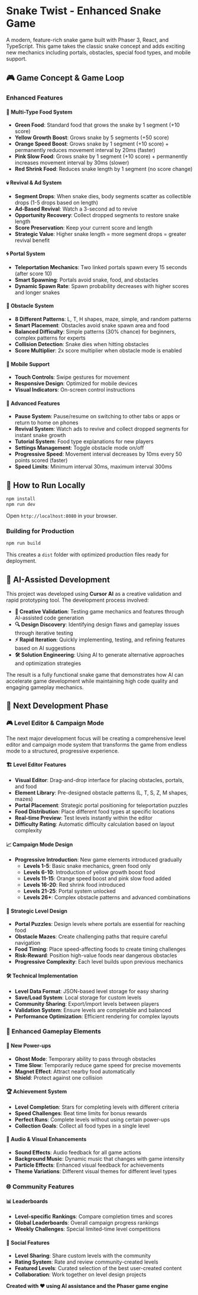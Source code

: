 # Snake Twist - Enhanced Snake Game

A modern, feature-rich snake game built with Phaser 3, React, and TypeScript. This game takes the classic snake concept and adds exciting new mechanics including portals, obstacles, special food types, and mobile support.
 
## 🎮 Game Concept & Game Loop

### Enhanced Features

#### 🍎 Multi-Type Food System
- **Green Food**: Standard food that grows the snake by 1 segment (+10 score)
- **Yellow Growth Boost**: Grows snake by 5 segments (+50 score)
- **Orange Speed Boost**: Grows snake by 1 segment (+10 score) + permanently reduces movement interval by 20ms (faster)
- **Pink Slow Food**: Grows snake by 1 segment (+10 score) + permanently increases movement interval by 30ms (slower)
- **Red Shrink Food**: Reduces snake length by 1 segment (no score change)

#### 💀 Revival & Ad System
- **Segment Drops**: When snake dies, body segments scatter as collectible drops (1-5 drops based on length)
- **Ad-Based Revival**: Watch a 3-second ad to revive
- **Opportunity Recovery**: Collect dropped segments to restore snake length
- **Score Preservation**: Keep your current score and length
- **Strategic Value**: Higher snake length = more segment drops = greater revival benefit

#### 🌀 Portal System
- **Teleportation Mechanics**: Two linked portals spawn every 15 seconds (after score 10)
- **Smart Spawning**: Portals avoid snake, food, and obstacles
- **Dynamic Spawn Rate**: Spawn probability decreases with higher scores and longer snakes

#### 🧱 Obstacle System
- **8 Different Patterns**: L, T, H shapes, maze, simple, and random patterns
- **Smart Placement**: Obstacles avoid snake spawn area and food
- **Balanced Difficulty**: Simple patterns (30% chance) for beginners, complex patterns for experts
- **Collision Detection**: Snake dies when hitting obstacles
- **Score Multiplier**: 2x score multiplier when obstacle mode is enabled

#### 📱 Mobile Support
- **Touch Controls**: Swipe gestures for movement
- **Responsive Design**: Optimized for mobile devices
- **Visual Indicators**: On-screen control instructions

#### 🎯 Advanced Features
- **Pause System**: Pause/resume on switching to other tabs or apps or return to home on phones
- **Revival System**: Watch ads to revive and collect dropped segments for instant snake growth
- **Tutorial System**: Food type explanations for new players
- **Settings Management**: Toggle obstacle mode on/off
- **Progressive Speed**: Movement interval decreases by 10ms every 50 points scored (faster)
- **Speed Limits**: Minimum interval 30ms, maximum interval 300ms


## 🚀 How to Run Locally

```bash
npm install
npm run dev
```

Open `http://localhost:8080` in your browser.

### Building for Production

```bash
npm run build
```

This creates a `dist` folder with optimized production files ready for deployment.

## 🤖 AI-Assisted Development

This project was developed using **Cursor AI** as a creative validation and rapid prototyping tool. The development process involved:

- **🎯 Creative Validation**: Testing game mechanics and features through AI-assisted code generation
- **🔍 Design Discovery**: Identifying design flaws and gameplay issues through iterative testing
- **⚡ Rapid Iteration**: Quickly implementing, testing, and refining features based on AI suggestions
- **🛠️ Solution Engineering**: Using AI to generate alternative approaches and optimization strategies

The result is a fully functional snake game that demonstrates how AI can accelerate game development while maintaining high code quality and engaging gameplay mechanics.

## 🎯 Next Development Phase

### 🎮 Level Editor & Campaign Mode
The next major development focus will be creating a comprehensive level editor and campaign mode system that transforms the game from endless mode to a structured, progressive experience.

#### 🏗️ Level Editor Features
- **Visual Editor**: Drag-and-drop interface for placing obstacles, portals, and food
- **Element Library**: Pre-designed obstacle patterns (L, T, S, Z, M shapes, mazes)
- **Portal Placement**: Strategic portal positioning for teleportation puzzles
- **Food Distribution**: Place different food types at specific locations
- **Real-time Preview**: Test levels instantly within the editor
- **Difficulty Rating**: Automatic difficulty calculation based on layout complexity

#### 📈 Campaign Mode Design
- **Progressive Introduction**: New game elements introduced gradually
  - **Levels 1-5**: Basic snake mechanics, green food only
  - **Levels 6-10**: Introduction of yellow growth boost food
  - **Levels 11-15**: Orange speed boost and pink slow food added
  - **Levels 16-20**: Red shrink food introduced
  - **Levels 21-25**: Portal system unlocked
  - **Levels 26+**: Complex obstacle patterns and advanced combinations

#### 🎯 Strategic Level Design
- **Portal Puzzles**: Design levels where portals are essential for reaching food
- **Obstacle Mazes**: Create challenging paths that require careful navigation
- **Food Timing**: Place speed-affecting foods to create timing challenges
- **Risk-Reward**: Position high-value foods near dangerous obstacles
- **Progressive Complexity**: Each level builds upon previous mechanics

#### 🛠️ Technical Implementation
- **Level Data Format**: JSON-based level storage for easy sharing
- **Save/Load System**: Local storage for custom levels
- **Community Sharing**: Export/import levels between players
- **Validation System**: Ensure levels are completable and balanced
- **Performance Optimization**: Efficient rendering for complex layouts

### 🎨 Enhanced Gameplay Elements

#### 🚀 New Power-ups
- **Ghost Mode**: Temporary ability to pass through obstacles
- **Time Slow**: Temporarily reduce game speed for precise movements
- **Magnet Effect**: Attract nearby food automatically
- **Shield**: Protect against one collision

#### 🏆 Achievement System
- **Level Completion**: Stars for completing levels with different criteria
- **Speed Challenges**: Beat time limits for bonus rewards
- **Perfect Runs**: Complete levels without using certain power-ups
- **Collection Goals**: Collect all food types in a single level

#### 🎵 Audio & Visual Enhancements
- **Sound Effects**: Audio feedback for all game actions
- **Background Music**: Dynamic music that changes with game intensity
- **Particle Effects**: Enhanced visual feedback for achievements
- **Theme Variations**: Different visual themes for different level types

### 🌐 Community Features

#### 📊 Leaderboards
- **Level-specific Rankings**: Compare completion times and scores
- **Global Leaderboards**: Overall campaign progress rankings
- **Weekly Challenges**: Special limited-time level competitions

#### 🤝 Social Features
- **Level Sharing**: Share custom levels with the community
- **Rating System**: Rate and review community-created levels
- **Featured Levels**: Curated selection of the best user-created content
- **Collaboration**: Work together on level design projects
 

**Created with ❤️ using AI assistance and the Phaser game engine**
